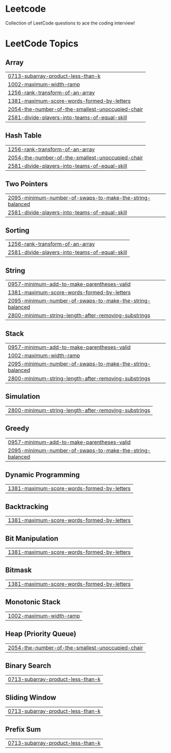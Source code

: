 # Leetcode
Collection of LeetCode questions to ace the coding interview! 

<!---LeetCode Topics Start-->
# LeetCode Topics
## Array
|  |
| ------- |
| [0713-subarray-product-less-than-k](https://github.com/PrasanBora/Leetcode/tree/master/0713-subarray-product-less-than-k) |
| [1002-maximum-width-ramp](https://github.com/PrasanBora/Leetcode/tree/master/1002-maximum-width-ramp) |
| [1256-rank-transform-of-an-array](https://github.com/PrasanBora/Leetcode/tree/master/1256-rank-transform-of-an-array) |
| [1381-maximum-score-words-formed-by-letters](https://github.com/PrasanBora/Leetcode/tree/master/1381-maximum-score-words-formed-by-letters) |
| [2054-the-number-of-the-smallest-unoccupied-chair](https://github.com/PrasanBora/Leetcode/tree/master/2054-the-number-of-the-smallest-unoccupied-chair) |
| [2581-divide-players-into-teams-of-equal-skill](https://github.com/PrasanBora/Leetcode/tree/master/2581-divide-players-into-teams-of-equal-skill) |
## Hash Table
|  |
| ------- |
| [1256-rank-transform-of-an-array](https://github.com/PrasanBora/Leetcode/tree/master/1256-rank-transform-of-an-array) |
| [2054-the-number-of-the-smallest-unoccupied-chair](https://github.com/PrasanBora/Leetcode/tree/master/2054-the-number-of-the-smallest-unoccupied-chair) |
| [2581-divide-players-into-teams-of-equal-skill](https://github.com/PrasanBora/Leetcode/tree/master/2581-divide-players-into-teams-of-equal-skill) |
## Two Pointers
|  |
| ------- |
| [2095-minimum-number-of-swaps-to-make-the-string-balanced](https://github.com/PrasanBora/Leetcode/tree/master/2095-minimum-number-of-swaps-to-make-the-string-balanced) |
| [2581-divide-players-into-teams-of-equal-skill](https://github.com/PrasanBora/Leetcode/tree/master/2581-divide-players-into-teams-of-equal-skill) |
## Sorting
|  |
| ------- |
| [1256-rank-transform-of-an-array](https://github.com/PrasanBora/Leetcode/tree/master/1256-rank-transform-of-an-array) |
| [2581-divide-players-into-teams-of-equal-skill](https://github.com/PrasanBora/Leetcode/tree/master/2581-divide-players-into-teams-of-equal-skill) |
## String
|  |
| ------- |
| [0957-minimum-add-to-make-parentheses-valid](https://github.com/PrasanBora/Leetcode/tree/master/0957-minimum-add-to-make-parentheses-valid) |
| [1381-maximum-score-words-formed-by-letters](https://github.com/PrasanBora/Leetcode/tree/master/1381-maximum-score-words-formed-by-letters) |
| [2095-minimum-number-of-swaps-to-make-the-string-balanced](https://github.com/PrasanBora/Leetcode/tree/master/2095-minimum-number-of-swaps-to-make-the-string-balanced) |
| [2800-minimum-string-length-after-removing-substrings](https://github.com/PrasanBora/Leetcode/tree/master/2800-minimum-string-length-after-removing-substrings) |
## Stack
|  |
| ------- |
| [0957-minimum-add-to-make-parentheses-valid](https://github.com/PrasanBora/Leetcode/tree/master/0957-minimum-add-to-make-parentheses-valid) |
| [1002-maximum-width-ramp](https://github.com/PrasanBora/Leetcode/tree/master/1002-maximum-width-ramp) |
| [2095-minimum-number-of-swaps-to-make-the-string-balanced](https://github.com/PrasanBora/Leetcode/tree/master/2095-minimum-number-of-swaps-to-make-the-string-balanced) |
| [2800-minimum-string-length-after-removing-substrings](https://github.com/PrasanBora/Leetcode/tree/master/2800-minimum-string-length-after-removing-substrings) |
## Simulation
|  |
| ------- |
| [2800-minimum-string-length-after-removing-substrings](https://github.com/PrasanBora/Leetcode/tree/master/2800-minimum-string-length-after-removing-substrings) |
## Greedy
|  |
| ------- |
| [0957-minimum-add-to-make-parentheses-valid](https://github.com/PrasanBora/Leetcode/tree/master/0957-minimum-add-to-make-parentheses-valid) |
| [2095-minimum-number-of-swaps-to-make-the-string-balanced](https://github.com/PrasanBora/Leetcode/tree/master/2095-minimum-number-of-swaps-to-make-the-string-balanced) |
## Dynamic Programming
|  |
| ------- |
| [1381-maximum-score-words-formed-by-letters](https://github.com/PrasanBora/Leetcode/tree/master/1381-maximum-score-words-formed-by-letters) |
## Backtracking
|  |
| ------- |
| [1381-maximum-score-words-formed-by-letters](https://github.com/PrasanBora/Leetcode/tree/master/1381-maximum-score-words-formed-by-letters) |
## Bit Manipulation
|  |
| ------- |
| [1381-maximum-score-words-formed-by-letters](https://github.com/PrasanBora/Leetcode/tree/master/1381-maximum-score-words-formed-by-letters) |
## Bitmask
|  |
| ------- |
| [1381-maximum-score-words-formed-by-letters](https://github.com/PrasanBora/Leetcode/tree/master/1381-maximum-score-words-formed-by-letters) |
## Monotonic Stack
|  |
| ------- |
| [1002-maximum-width-ramp](https://github.com/PrasanBora/Leetcode/tree/master/1002-maximum-width-ramp) |
## Heap (Priority Queue)
|  |
| ------- |
| [2054-the-number-of-the-smallest-unoccupied-chair](https://github.com/PrasanBora/Leetcode/tree/master/2054-the-number-of-the-smallest-unoccupied-chair) |
## Binary Search
|  |
| ------- |
| [0713-subarray-product-less-than-k](https://github.com/PrasanBora/Leetcode/tree/master/0713-subarray-product-less-than-k) |
## Sliding Window
|  |
| ------- |
| [0713-subarray-product-less-than-k](https://github.com/PrasanBora/Leetcode/tree/master/0713-subarray-product-less-than-k) |
## Prefix Sum
|  |
| ------- |
| [0713-subarray-product-less-than-k](https://github.com/PrasanBora/Leetcode/tree/master/0713-subarray-product-less-than-k) |
<!---LeetCode Topics End-->